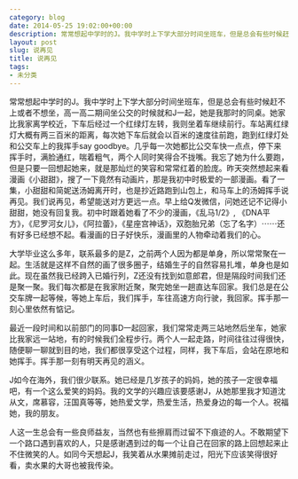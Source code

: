 ```yaml
---
category: blog
date: 2014-05-25 19:02:00+00:00
description: 常常想起中学时的J。我中学时上下学大部分时间坐班车，但是总会有些时候赶不上或者不
layout: post
slug: 说再见
title: 说再见
tags:
- 未分类
---
```


常常想起中学时的J。我中学时上下学大部分时间坐班车，但是总会有些时候赶不上或者不想坐，高一高二期间坐公交的时候就和J一起，她是我那时的同桌。她家比我家离学校近，下车后经过一个红绿灯左转，我则坐着车继续前行。车站离红绿灯大概有两三百米的距离，每次她下车后就会以百米的速度往前跑，跑到红绿灯处和公交车上的我挥手say goodbye。几乎每一次她都比公交车快一点点，停下来挥手时，满脸通红，喘着粗气，两个人同时笑得合不拢嘴。我忘了她为什么要跑，但是只要一回想起她来，就是那灿烂的笑容和常常红着的脸庞。昨天突然想起来看漫画《小甜甜》，搜了一下竟然有动画片，那是我初中时极爱的一部漫画。看了一集，小甜甜和简妮送汤姆离开时，也是抄近路跑到山包上，和马车上的汤姆挥手说再见。我们说再见，希望能送对方更远一点。早上给Q发微信，问她还记不记得小甜甜，她没有回复我。初中时跟着她看了不少的漫画，《乱马1/2》, 《DNA平方》，《尼罗河女儿》，《阿拉蕾》，《星座宫神话》，双胞胎兄弟（忘了名字）⋯⋯还有好多已经想不起。看漫画的日子好快乐，漫画里的人物牵动着我们的心。  
  
   大学毕业这么多年，联系最多的是Z，之前两个人因为都是单身，所以常常聚在一起。生活就是这样不自然的画了很多圈子，结婚生子的自然容易扎堆，单身也是如此。现在虽然我已经跨入已婚行列，Z还没有找到如意郎君，但是隔段时间我们还是聚一聚。我们每次都是在我家附近聚，聚完她坐一趟直达车回家。我们总是在公交车牌一起等候，等她上车后，我们挥手，车往高速方向行驶，我回家。挥手那一刻心里依然有惦记。  
  
   最近一段时间和以前部门的同事D一起回家，我们常常走两三站地然后坐车，她家比我家远一站地，有的时候我们全程步行。两个人一起走路，时间往往过得很快，随便聊一聊就到目的地，我们都很享受这个过程，同样，我下车后，会站在原地和她挥手。挥手那一刻有明天再见的涵义。  
  
   J如今在海外，我们很少联系。她已经是几岁孩子的妈妈，她的孩子一定很幸福吧，有一个这么爱笑的妈妈。我的文学的兴趣应该要感谢J，从她那里我才知道沈从文，席慕容，汪国真等等，她热爱文学，热爱生活，热爱身边的每一个人。祝福她，我的朋友。  
  
   人这一生总会有一些良师益友，当然也有些擦肩而过留不下痕迹的人。不敢期望下一个路口遇到喜欢的人，只是感谢遇到过的每一个让自己在回家的路上回想起来止不住微笑的人。如同今天想起J，我笑着从水果摊前走过，阳光下应该笑得很好看，卖水果的大哥也被我传染。
